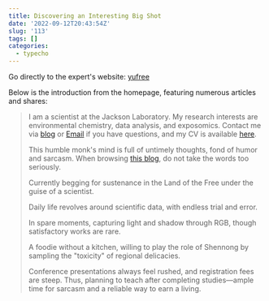 ```yaml
---
title: Discovering an Interesting Big Shot
date: '2022-09-12T20:43:54Z'
slug: '113'
tags: []
categories:
  - typecho
---
```


Go directly to the expert's website: [yufree][1]  

Below is the introduction from the homepage, featuring numerous articles and shares:  

> I am a scientist at the Jackson Laboratory. My research interests are environmental chemistry, data analysis, and exposomics. Contact me via [blog](http://yufree.cn/en) or [Email](mailto:yufreecas@gmail.com) if you have questions, and my CV is available [here](https://yufree.cn/en/vitae/).  
>
> This humble monk's mind is full of untimely thoughts, fond of humor and sarcasm. When browsing [this blog](http://yufree.cn/cn), do not take the words too seriously.  
>
> Currently begging for sustenance in the Land of the Free under the guise of a scientist.  
>
> Daily life revolves around scientific data, with endless trial and error.  
>
> In spare moments, capturing light and shadow through RGB, though satisfactory works are rare.  
>
> A foodie without a kitchen, willing to play the role of Shennong by sampling the "toxicity" of regional delicacies.  
>
> Conference presentations always feel rushed, and registration fees are steep. Thus, planning to teach after completing studies—ample time for sarcasm and a reliable way to earn a living.  

[1]: http://yufree.cn
